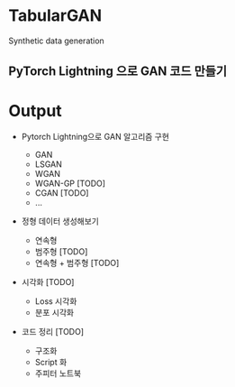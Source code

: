 # TabularGAN
 Synthetic data generation

## PyTorch Lightning 으로 GAN 코드 만들기

# Output

* Pytorch Lightning으로 GAN 알고리즘 구현
    * GAN
    * LSGAN 
    * WGAN
    * WGAN-GP [TODO]
    * CGAN [TODO]
    * ...

* 정형 데이터 생성해보기 
    * 연속형
    * 범주형 [TODO]
    * 연속형 + 범주형 [TODO]

* 시각화 [TODO]
    * Loss 시각화
    * 분포 시각화

* 코드 정리 [TODO]
    * 구조화
    * Script 화
    * 주피터 노트북





